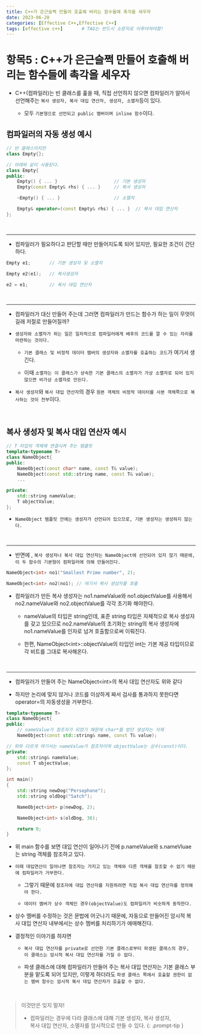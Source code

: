```yaml
---
title: C++가 은근슬쩍 만들어 호출해 버리는 함수들에 촉각을 세우자
date: 2023-06-28
categories: [Effective C++,Effective C++]
tags: [effective c++]		# TAG는 반드시 소문자로 이루어져야함!
---
```


**항목5 : C++가 은근슬쩍 만들어 호출해 버리는 함수들에 촉각을 세우자**
=========

* C++(컴파일러)는 빈 클래스를 훑을 때, 직접 선언하지 않으면 컴파일러가 알아서 선언해주는 `복사 생성자, 복사 대입 연산자, 생성자, 소멸자`등이 있다.

  * 모두 `기본형으로 선언되고 public 멤버이며 inline 함수`이다.


**컴파일러의 자동 생성 예시**
---------

```c++
// 빈 클래스이지만
class Empty{};

// 아래와 같이 사용된다.
class Empty{
public:
    Empty() { ... }                     // 기본 생성자
    Empty(const Empty& rhs) { ... }     // 복사 생성자

    ~Empty() { ... }                    // 소멸자

    Empty& operator=(const Empty& rhs) { ... }  // 복사 대입 연산자
};
```

<Br>

-----

* 컴파일러가 필요하다고 판단할 때만 만들어지도록 되어 있지만, 필요한 조건이 간단하다.

```c++
Empty e1;       // 기본 생성자 및 소멸자

Empty e2(e1);   // 복사생성자

e2 = e1;        // 복사 대입 연산자
```

<br>

------------

* 컴파일러가 대신 만들어 주는데 그러면 컴파일러가 만드는 함수가 하는 일이 무엇이길래 저절로 만들어질까?

* `생성자와 소멸자가 하는 일은 일차적으로 컴파일러에게 배후의 코드를 깔 수 있는 자리를 마련하는 것이다.`

  * `기본 클래스 및 비정적 데이터 멤버의 생성자와 소멸자를 호출하는 코드`가 여기서 생긴다.

  * 이때 `소멸자는 이 클래스가 상속한 기본 클래스의 소멸자가 가상 소멸자로 되어 있지 않으면 비가상 소멸자로 만든다.`


* `복사 생성자`와 `복사 대입 연산자`의 경우 `원본 객체의 비정적 데이터를 사본 객체쪽으로 복사하는 것이 전부`이다.

<br>

**복사 생성자 및 복사 대입 연산자 예시**
------------

```c++
// T 타입의 객체에 연결시켜 주는 템플릿
template<typename T>
class NameObject{
public:
    NameObject(const char* name, const T& value);
    NameObject(const std::string name, const T& value);
    ...

private:
    std::string nameValue;
    T objectValue;
};
```

* `NameObject 템플릿 안에는 생성자가 선언되어 있으므로, 기본 생성자는 생성하지 않는다.`

<br>

---------

* 반면에 , `복사 생성자나 복사 대입 연산자는 NameObject에 선언되어 있지 않기 때문에, 이 두 함수의 기본형이 컴파일러에 의해 만들어진다.`


```c++
NameObject<int> no1("Smallest Prime number", 2);

NameObject<int> no2(no1); // 여기서 복사 생성자를 호출
```

* 컴파일러가 만든 복사 생성자는 no1.nameValue와 no1.objectValue를 사용해서 no2.nameValue와 no2.objectValue를 각각 초기화 해야한다.

  * nameValue의 타입은 string인데, 표준 string 타입은 자체적으로 복사 생성자를 갖고 있으므로 no2.nameValue의 초기화는 string의 복사 생성자에 no1.nameValue를 인자로 넘겨 호출함으로써 이뤄진다.

  * 한편, NameObject\<int>::objectValue의 타입인 int는 기본 제공 타입이므로 각 비트를 그대로 복사해온다.

<br>

--------------

* 컴파일러가 만들어 주는 NameObject\<int>의 복사 대입 연산자도 위와 같다

* 하지만 논리에 맞지 않거나 코드를 이상하게 짜서 검사를 통과하지 못한다면 operator=의 자동생성을 거부한다.

```c++
template<typename T>
class NameObject{
public:
    // nameValue가 참조자가 되었기 때문에 char*를 받던 생성자는 삭제
    NameObject(const std::string& name, const T& value);

// 위와 다르게 여기서는 nameValue가 참조자이며 objectValue는 상수(const)이다.
private:
    std::string& nameValue;
    const T objectValue;
};

int main()
{
    std::string newDog("Persephone");
    std::string oldDog("Satch");

    NameObject<int> p(newDog, 2);

    NameObject<int> s(oldDog, 36);

    return 0;
}
```

* 위 main 함수를 보면 대입 연산이 일어나기 전에 p.nameValue와 s.nameVluae는 string 객체를 참조하고 있다.

* `이때 대입연산이 일어나면 참조자는 가지고 있는 객체와 다른 객체를 참조할 수 없기 때문에 컴파일러가 거부한다.`

  * 그렇기 때문에 `참조자에 대입 연산자를 지원하려면 직접 복사 대입 연산자를 정의해야 한다.`

  * `데이터 멤버가 상수 객체인 경우(objectValue)도 컴파일러가 비슷하게 동작한다.`


* 상수 멤버를 수정하는 것은 문법에 어긋나기 때문에, 자동으로 만들어진 암시적 복사 대입 연산자 내부에서는 상수 멤버를 처리하기가 애매해진다.

* 결정적인 이야기를 하자면

  * `복사 대입 연산자를 private로 선언한 기본 클래스로부터 파생된 클래스의 경우, 이 클래스는 암시적 복사 대입 연산자를 가질 수 없다.`

  * 파생 클래스에 대해 컴파일러가 만들어 주는 복사 대입 연산자는 기본 클래스 부분을 맡도록 되어 있지만, 이렇게 하더라도 `파생 클래스 쪽에서 호출할 권한이 없는 멤버 함수는 암시적 복사 대입 연산자가 호출할 수 없다.`

<br>

> 이것만은 잊지 말자!
> * 컴파일러는 경우에 다라 클래스에 대해 기본 생성자, 복사 생성자, 
    <br>복사 대입 연산자, 소멸자를 암시적으로 만들 수 있다.
{: .prompt-tip }